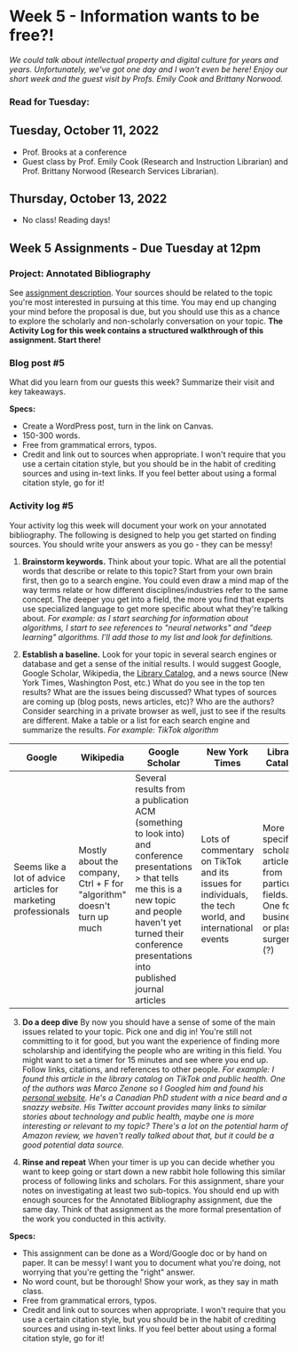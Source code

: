 # Week 5 - Information wants to be free?!
*We could talk about intellectual property and digital culture for years and years. Unfortunately, we've got one day and I won't even be here! Enjoy our short week and the guest visit by Profs. Emily Cook and Brittany Norwood.*

### Read for Tuesday: 

## Tuesday, October 11, 2022
* Prof. Brooks at a conference
* Guest class by Prof. Emily Cook (Research and Instruction Librarian) and Prof. Brittany Norwood (Research Services Librarian). 

## Thursday, October 13, 2022
* No class! Reading days!


## Week 5 Assignments - Due Tuesday at 12pm

### Project: Annotated Bibliography

See [assignment description](../../assignments/#annotated-bibliography). Your sources should be related to the topic you're most interested in pursuing at this time. You may end up changing your mind before the proposal is due, but you should use this as a chance to explore the scholarly and non-scholarly conversation on your topic. **The Activity Log for this week contains a structured walkthrough of this assignment. Start there!**

### Blog post #5
What did you learn from our guests this week? Summarize their visit and key takeaways.

**Specs:** 

* Create a WordPress post, turn in the link on Canvas.
* 150-300 words.
* Free from grammatical errors, typos. 
* Credit and link out to sources when appropriate. I won't require that you use a certain citation style, but you should be in the habit of crediting sources and using in-text links. If you feel better about using a formal citation style, go for it! 

### Activity log #5

Your activity log this week will document your work on your annotated bibliography. The following is designed to help you get started on finding sources. You should write your answers as you go - they can be messy! 

1. **Brainstorm keywords.** Think about your topic. What are all the potential words that describe or relate to this topic? Start from your own brain first, then go to a search engine. You could even draw a mind map of the way terms relate or how different disciplines/industries refer to the same concept. The deeper you get into a field, the more you find that experts use specialized language to get more specific about what they're talking about. *For example: as I start searching for information about algorithms, I start to see references to "neural networks" and "deep learning" algorithms. I'll add those to my list and look for definitions.* 

2. **Establish a baseline.** Look for your topic in several search engines or database and get a sense of the initial results. I would suggest Google, Google Scholar, Wikipedia, the [Library Catalog](http://library.wlu.edu/), and a news source (New York Times, Washington Post, etc.) What do you see in the top ten results? What are the issues being discussed? What types of sources are coming up (blog posts, news articles, etc)? Who are the authors? Consider searching in a private browser as well, just to see if the results are different. Make a table or a list for each search engine and summarize the results. *For example: TikTok algorithm*

|Google|Wikipedia|Google Scholar|New York Times|Library Catalog|
|---|---|---|---|---|
|Seems like a lot of advice articles for marketing professionals|Mostly about the company, Ctrl + F for "algorithm" doesn't turn up much| Several results from a publication ACM (something to look into) and conference presentations > that tells me this is a new topic and people haven't yet turned their conference presentations into published journal articles|Lots of commentary on TikTok and its issues for individuals, the tech world, and international events|More specific scholarly articles from particular fields. One for business or plastic surgery (?)|

3. **Do a deep dive** By now you should have a sense of some of the main issues related to your topic. Pick one and dig in! You're still not committing to it for good, but you want the experience of finding more scholarship and identifying the people who are writing in this field. You might want to set a timer for 15 minutes and see where you end up. Follow links, citations, and references to other people. *For example: I found this article in the library catalog on TikTok and public health. One of the authors was Marco Zenone so I Googled him and found his [personal website](https://www.marcozenone.ca/). He's a Canadian PhD student with a nice beard and a snazzy website. His Twitter account provides many links to similar stories about technology and public health, maybe one is more interesting or relevant to my topic? There's a lot on the potential harm of Amazon review, we haven't really talked about that, but it could be a good potential data source.*

4. **Rinse and repeat** When your timer is up you can decide whether you want to keep going or start down a new rabbit hole following this similar process of following links and scholars. For this assignment, share your notes on investigating at least two sub-topics. You should end up with enough sources for the Annotated Bibliography assignment, due the same day. Think of that assignment as the more formal presentation of the work you conducted in this activity. 


**Specs:** 

* This assignment can be done as a Word/Google doc or by hand on paper. It can be messy! I want you to document what you're doing, not worrying that you're getting the "right" answer. 
* No word count, but be thorough! Show your work, as they say in math class.
* Free from grammatical errors, typos. 
* Credit and link out to sources when appropriate. I won't require that you use a certain citation style, but you should be in the habit of crediting sources and using in-text links. If you feel better about using a formal citation style, go for it! 

